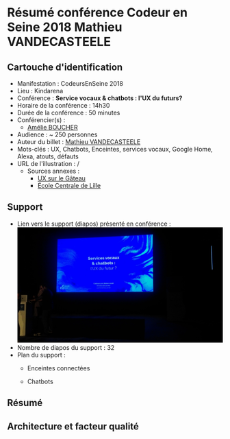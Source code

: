 # Résumé conférence Codeur en Seine 2018 Mathieu VANDECASTEELE

## Cartouche d'identification

 - Manifestation : CodeursEnSeine 2018
 - Lieu : Kindarena
 - Conférence : **Service vocaux & chatbots : l'UX du futurs?**
 - Horaire de la conférence : 14h30
 - Durée de la conférence : 50 minutes
 - Conférencier(s) :
   - [Amélie BOUCHER](https://www.linkedin.com/in/amelieboucher/)
 - Audience : ~ 250 personnes
 - Auteur du billet : [Mathieu VANDECASTEELE](https://www.linkedin.com/in/mathieuvdc/)
 - Mots-clés : UX, Chatbots, Enceintes, services vocaux, Google Home, Alexa, atouts, défauts
 - URL de l'illustration : /
   - Sources annexes : 
     - [UX sur le Gâteau](https://ux-surlegateau.com)
     - [École Centrale de Lille](http://centralelille.fr/)

## Support
 - Lien vers le support (diapos) présenté en conférence : ![Illustration](UX_CES18.jpg)
 - Nombre de diapos du support : 32
 - Plan du support :
    - Enceintes connectées

    - Chatbots


## Résumé


## Architecture et facteur qualité

